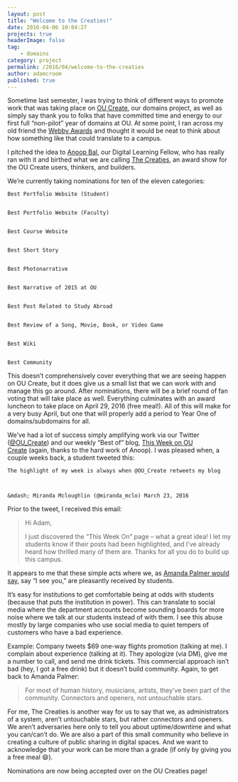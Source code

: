 ```yaml
---
layout: post
title: "Welcome to the Creaties!"
date: 2016-04-06 10:04:27
projects: true
headerImage: false
tag:
    - domains
category: project
permalink: /2016/04/welcome-to-the-creaties
author: adamcroom
published: true
---
```


Sometime last semester, I was trying to think of different ways to promote work that was taking place on [OU Create][1], our domains project, as well as simply say thank you to folks that have committed time and energy to our first full &#8220;non-pilot&#8221; year of domains at OU. At some point, I ran across my old friend the [Webby Awards][2] and thought it would be neat to think about how something like that could translate to a campus.

I pitched the idea to [Anoop Bal][3], our Digital Learning Fellow, who has really ran with it and birthed what we are calling [The Creaties][4], an award show for the OU Create users, thinkers, and builders.



We&#8217;re currently taking nominations for ten of the eleven categories:


  
    Best Portfolio Website (Student)
  
  
    Best Portfolio Website (Faculty)
  
  
    Best Course Website
  
  
    Best Short Story
  
  
    Best Photonarrative 
  
  
    Best Narrative of 2015 at OU
  
  
    Best Post Related to Study Abroad
  
  
    Best Review of a Song, Movie, Book, or Video Game
  
  
    Best Wiki
  
  
    Best Community
  


This doesn&#8217;t comprehensively cover everything that we are seeing happen on OU Create, but it does give us a small list that we can work with and manage this go around. After nominations, there will be a brief round of fan voting that will take place as well. Everything culminates with an award luncheon to take place on April 29, 2016 (free meal!). All of this will make for a very busy April, but one that will properly add a period to Year One of domains/subdomains for all.

We&#8217;ve had a lot of success simply amplifying work via our Twitter ([@OU_Create][5]) and our weekly &#8220;Best of&#8221; blog, [This Week on OU Create][6] (again, thanks to the hard work of Anoop). I was pleased when, a couple weeks back, a student tweeted this:


  
    The highlight of my week is always when @OU_Create retweets my blog
  
  
  
    &mdash; Miranda Mcloughlin (@miranda_mclo) March 23, 2016
  




Prior to the tweet, I received this email:

> 
>   Hi Adam,
> 
> 
> 
>   I just discovered the &#8220;This Week On&#8221; page &#8211; what a great idea! I let my students know if their posts had been highlighted, and I&#8217;ve already heard how thrilled many of them are. Thanks for all you do to build up this campus.
> 

It appears to me that these simple acts where we, as [Amanda Palmer would say][7], say &#8220;I see you,&#8221; are pleasantly received by students.

It&#8217;s easy for institutions to get comfortable being at odds with students (because that puts the institution in power). This can translate to social media where the department accounts become sounding boards for more noise where we talk at our students instead of with them. I see this abuse mostly by large companies who use social media to quiet tempers of customers who have a bad experience.

Example: Company tweets $69 one-way flights promotion (talking at me). I complain about experience (talking at it). They apologize (via DM), give me a number to call, and send me drink tickets. This commercial approach isn&#8217;t bad (hey, I got a free drink) but it doesn&#8217;t build community. Again, to get back to Amanda Palmer:

> 
>   For most of human history, musicians, artists, they&#8217;ve been part of the community. Connectors and openers, not untouchable stars.
> 


  For me, The Creaties is another way for us to say that we, as administrators of a system, aren&#8217;t untouchable stars, but rather connectors and openers. We aren&#8217;t adversaries here only to tell you about uptime/downtime and what you can/can&#8217;t do. We are also a part of this small community who believe in creating a culture of public sharing in digital spaces. And we want to acknowledge that your work can be more than a grade (if only by giving you a free meal :smile:).



  Nominations are now being accepted over on the OU Creaties page!


 [1]: http://create.ou.edu
 [2]: http://webbyawards.com
 [3]: http://twitter.com/noopdeezy
 [4]: http://create.ou.edu/creaties
 [5]: https://twitter.com/OU_Create
 [6]: http://thisweekon.oucreate.com
 [7]: https://www.ted.com/talks/amanda_palmer_the_art_of_asking?language=en